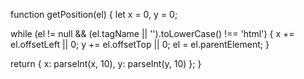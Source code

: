 function getPosition(el) {
  let x = 0,
    y = 0;

  while (el != null && (el.tagName || '').toLowerCase() !== 'html') {
    x += el.offsetLeft || 0;
    y += el.offsetTop || 0;
    el = el.parentElement;
  }

  return { x: parseInt(x, 10), y: parseInt(y, 10) };
}
